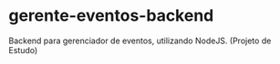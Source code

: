 # gerente-eventos-backend

Backend para gerenciador de eventos, utilizando NodeJS. (Projeto de Estudo)
